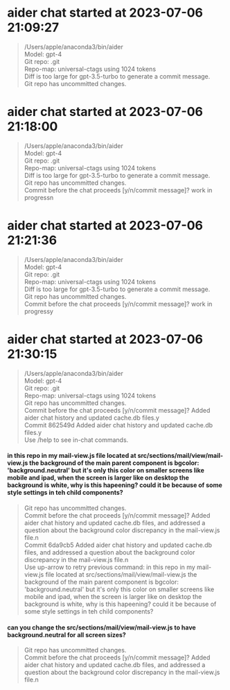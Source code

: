 
# aider chat started at 2023-07-06 21:09:27

> /Users/apple/anaconda3/bin/aider  
> Model: gpt-4  
> Git repo: .git  
> Repo-map: universal-ctags using 1024 tokens  
> Diff is too large for gpt-3.5-turbo to generate a commit message.  
> Git repo has uncommitted changes.  

# aider chat started at 2023-07-06 21:18:00

> /Users/apple/anaconda3/bin/aider  
> Model: gpt-4  
> Git repo: .git  
> Repo-map: universal-ctags using 1024 tokens  
> Diff is too large for gpt-3.5-turbo to generate a commit message.  
> Git repo has uncommitted changes.  
> Commit before the chat proceeds [y/n/commit message]? work in progressn  

# aider chat started at 2023-07-06 21:21:36

> /Users/apple/anaconda3/bin/aider  
> Model: gpt-4  
> Git repo: .git  
> Repo-map: universal-ctags using 1024 tokens  
> Diff is too large for gpt-3.5-turbo to generate a commit message.  
> Git repo has uncommitted changes.  
> Commit before the chat proceeds [y/n/commit message]? work in progressy  

# aider chat started at 2023-07-06 21:30:15

> /Users/apple/anaconda3/bin/aider  
> Model: gpt-4  
> Git repo: .git  
> Repo-map: universal-ctags using 1024 tokens  
> Git repo has uncommitted changes.  
> Commit before the chat proceeds [y/n/commit message]? Added aider chat history and updated cache.db files.y  
> Commit 862549d Added aider chat history and updated cache.db files.y  
> Use /help to see in-chat commands.  

#### in this repo in my mail-view.js file located at src/sections/mail/view/mail-view.js the background of the main parent component is   bgcolor: 'background.neutral' but it's only this color on smaller screens like mobile and ipad, when the screen is larger like on desktop the background is white, why is this hapeening? could it be because of some style settings in teh child components?  
> Git repo has uncommitted changes.  
> Commit before the chat proceeds [y/n/commit message]? Added aider chat history and updated cache.db files, and addressed a question about the background color discrepancy in the mail-view.js file.n  
> Commit 6da9cb5 Added aider chat history and updated cache.db files, and addressed a question about the background color discrepancy in the mail-view.js file.n  
> Use up-arrow to retry previous command: in this repo in my mail-view.js file located at src/sections/mail/view/mail-view.js the background of the main parent component is   bgcolor: 'background.neutral' but it's only this color on smaller screens like mobile and ipad, when the screen is larger like on desktop the background is white, why is this hapeening? could it be because of some style settings in teh child components?  

#### can you change the src/sections/mail/view/mail-view.js to have background.neutral for all screen sizes?  
> Git repo has uncommitted changes.  
> Commit before the chat proceeds [y/n/commit message]? Added aider chat history and updated cache.db files, and addressed a question about the background color discrepancy in the mail-view.js file.n  
